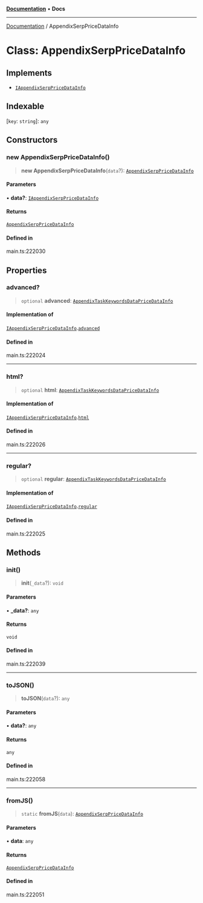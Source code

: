 [**Documentation**](../README.md) • **Docs**

***

[Documentation](../globals.md) / AppendixSerpPriceDataInfo

# Class: AppendixSerpPriceDataInfo

## Implements

- [`IAppendixSerpPriceDataInfo`](../interfaces/IAppendixSerpPriceDataInfo.md)

## Indexable

 \[`key`: `string`\]: `any`

## Constructors

### new AppendixSerpPriceDataInfo()

> **new AppendixSerpPriceDataInfo**(`data`?): [`AppendixSerpPriceDataInfo`](AppendixSerpPriceDataInfo.md)

#### Parameters

• **data?**: [`IAppendixSerpPriceDataInfo`](../interfaces/IAppendixSerpPriceDataInfo.md)

#### Returns

[`AppendixSerpPriceDataInfo`](AppendixSerpPriceDataInfo.md)

#### Defined in

main.ts:222030

## Properties

### advanced?

> `optional` **advanced**: [`AppendixTaskKeywordsDataPriceDataInfo`](AppendixTaskKeywordsDataPriceDataInfo.md)

#### Implementation of

[`IAppendixSerpPriceDataInfo`](../interfaces/IAppendixSerpPriceDataInfo.md).[`advanced`](../interfaces/IAppendixSerpPriceDataInfo.md#advanced)

#### Defined in

main.ts:222024

***

### html?

> `optional` **html**: [`AppendixTaskKeywordsDataPriceDataInfo`](AppendixTaskKeywordsDataPriceDataInfo.md)

#### Implementation of

[`IAppendixSerpPriceDataInfo`](../interfaces/IAppendixSerpPriceDataInfo.md).[`html`](../interfaces/IAppendixSerpPriceDataInfo.md#html)

#### Defined in

main.ts:222026

***

### regular?

> `optional` **regular**: [`AppendixTaskKeywordsDataPriceDataInfo`](AppendixTaskKeywordsDataPriceDataInfo.md)

#### Implementation of

[`IAppendixSerpPriceDataInfo`](../interfaces/IAppendixSerpPriceDataInfo.md).[`regular`](../interfaces/IAppendixSerpPriceDataInfo.md#regular)

#### Defined in

main.ts:222025

## Methods

### init()

> **init**(`_data`?): `void`

#### Parameters

• **\_data?**: `any`

#### Returns

`void`

#### Defined in

main.ts:222039

***

### toJSON()

> **toJSON**(`data`?): `any`

#### Parameters

• **data?**: `any`

#### Returns

`any`

#### Defined in

main.ts:222058

***

### fromJS()

> `static` **fromJS**(`data`): [`AppendixSerpPriceDataInfo`](AppendixSerpPriceDataInfo.md)

#### Parameters

• **data**: `any`

#### Returns

[`AppendixSerpPriceDataInfo`](AppendixSerpPriceDataInfo.md)

#### Defined in

main.ts:222051
